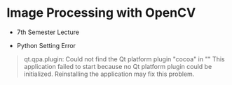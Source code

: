 # Image Processing with OpenCV

* 7th Semester Lecture

* Python Setting Error
> qt.qpa.plugin: Could not find the Qt platform plugin "cocoa" in ""
This application failed to start because no Qt platform plugin could be initialized. Reinstalling the application may fix this problem.
